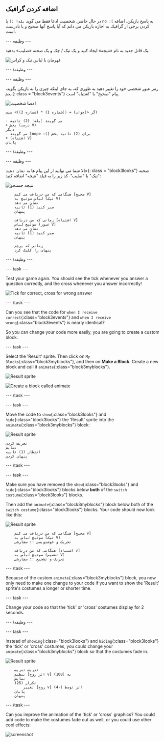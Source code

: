 ## اضافه کردن گرافیک

در حال حاضر، شخصیت ادعا فقط می گوید `بله! :)` یا `no :(` به پاسخ بازیکن. اضافه کردن برخی از گرافیک به اجازه بازیکن می دانم که آیا پاسخ آنها صحیح و یا نادرست است.

\--- وظیفه \---

یک قاتل جدید به نام «نتیجه» ایجاد کنید و یک تیک / چک و یک صحنه «صلیب» بدهید.

![قهرمان با لباس تیک و کراس](images/brain-result.png)

\--- /وظیفه \---

\--- وظیفه \---

رمز عبور شخصی خود را تغییر دهید به طوری که، به جای اینکه چیزی را به بازیکن بگوید، `پخش`{: class = "block3events"} پیام "صحیح" یا "اشتباه" است.

![امضا شخصیت](images/giga-sprite.png)

```blocks3
اگر <(جواب) = ((شماره 1) * (شماره 2))> سپس

- می گویند [بله! (2) ثانیه
+ پخش (درست V)
دیگر
- می گویند [nope :(] برای (2) ثانیه پخش
+ (اشتباه V)
پایان
```

\--- /وظیفه \---

\--- وظیفه \---

حالا شما می توانید از این پیام ها به `نشان دهید`{: class = "block3looks"} صحنه "تیک" یا "صلیب". کد زیر را به فیلد "نتیجه" اضافه کنید:

![نتیجه جستجو](images/result-sprite.png)

```blocks3
    هنگامی که من دریافت می کنم [صحیح V]
    لباس سوئیچ به (تیک V)
    نشان می دهد
    صبر کنید (1) ثانیه
    پنهان

    زمانی که من دریافت [اشتباه V]
    سوئیچ لباس (عبور V)
    نشان می دهد
    صبر کنید (1) ثانیه
    پنهان

    زمانی که پرچم
    پنهان را کلیک کرد
```

\--- /وظیفه \---

\--- task \---

Test your game again. You should see the tick whenever you answer a question correctly, and the cross whenever you answer incorrectly!

![Tick for correct, cross for wrong answer](images/brain-test-answer.png)

\--- /task \---

Can you see that the code for `when I receive correct`{:class="block3events"} and `when I receive wrong`{:class="block3events"} is nearly identical?

So you can change your code more easily, you are going to create a custom block.

\--- task \---

Select the 'Result' sprite. Then click on `My Blocks`{:class="block3myblocks"}, and then on **Make a Block**. Create a new block and call it `animate`{:class="block3myblocks"}.

![Result sprite](images/result-sprite.png)

![Create a block called animate](images/brain-animate-function.png)

\--- /task \---

\--- task \---

Move the code to `show`{:class="block3looks"} and `hide`{:class="block3looks"} the 'Result' sprite into the `animate`{:class="block3myblocks"} block:

![Result sprite](images/result-sprite.png)

```blocks3
تعریف کردن
نمایش
انتظار (1) ثانیه
پنهان کردن
```

\--- /task \---

\--- task \---

Make sure you have removed the `show`{:class="block3looks"} and `hide`{:class="block3looks"} blocks below **both** of the `switch costume`{:class="block3looks"} blocks.

Then add the `animate`{:class="block3myblocks"} block below both of the `switch costume`{:class="block3looks"} blocks. Your code should now look like this:

![Result sprite](images/result-sprite.png)

```blocks3
    هنگامی که من دریافت می کنم [صحیح v]
    سوئیچ لباس به (تیک V)
    تحریک و خوشنویسی :: سفارشی

    هنگامی که من دریافت [اشتباه v]
    سوئیچ لباس به (تقسیم V)
    تحریک و تشجیع :: سفارشی
```

\--- /task \---

Because of the custom `animate`{:class="block3myblocks"} block, you now only need to make one change to your code if you want to show the 'Result' sprite's costumes a longer or shorter time.

\--- task \---

Change your code so that the 'tick' or 'cross' costumes display for 2 seconds.

\--- /وظیفه \---

\--- task \---

Instead of `showing`{:class="block3looks"} and `hiding`{:class="block3looks"} the 'tick' or 'cross' costumes, you could change your `animate`{:class="block3myblocks"} block so that the costumes fade in.

![Result sprite](images/result-sprite.png)

```blocks3
    تعریف تعریف
    تنظیم [اثر روح v] به (100)
    نمایش
    تکرار (25)
        تغییر [روح v] اثر توسط (-4)
    پایان
    پنهان
```

\--- /task \---

Can you improve the animation of the 'tick' or 'cross' graphics? You could add code to make the costumes fade out as well, or you could use other cool effects:

![screenshot](images/brain-effects.png)